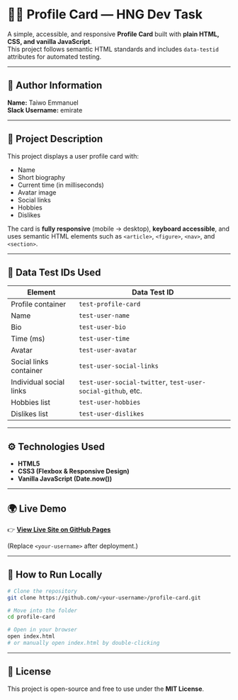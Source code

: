 # 🧑‍💻 Profile Card — HNG Dev Task

A simple, accessible, and responsive **Profile Card** built with **plain HTML, CSS, and vanilla JavaScript**.  
This project follows semantic HTML standards and includes `data-testid` attributes for automated testing.

---

## 👤 Author Information
**Name:** Taiwo Emmanuel  
**Slack Username:** emirate  

---

## 🧠 Project Description
This project displays a user profile card with:
- Name
- Short biography
- Current time (in milliseconds)
- Avatar image
- Social links
- Hobbies
- Dislikes  

The card is **fully responsive** (mobile → desktop), **keyboard accessible**, and uses semantic HTML elements such as `<article>`, `<figure>`, `<nav>`, and `<section>`.

---

## 🧩 Data Test IDs Used
| Element | Data Test ID |
|----------|---------------|
| Profile container | `test-profile-card` |
| Name | `test-user-name` |
| Bio | `test-user-bio` |
| Time (ms) | `test-user-time` |
| Avatar | `test-user-avatar` |
| Social links container | `test-user-social-links` |
| Individual social links | `test-user-social-twitter`, `test-user-social-github`, etc. |
| Hobbies list | `test-user-hobbies` |
| Dislikes list | `test-user-dislikes` |

---

## ⚙️ Technologies Used
- **HTML5**
- **CSS3 (Flexbox & Responsive Design)**
- **Vanilla JavaScript (Date.now())**

---

## 🌍 Live Demo
👉 [**View Live Site on GitHub Pages**](https://<your-username>.github.io/profile-card/)  

(Replace `<your-username>` after deployment.)

---

## 🧰 How to Run Locally
```bash
# Clone the repository
git clone https://github.com/<your-username>/profile-card.git

# Move into the folder
cd profile-card

# Open in your browser
open index.html
# or manually open index.html by double-clicking
```

---

## 🧾 License
This project is open-source and free to use under the **MIT License**.
